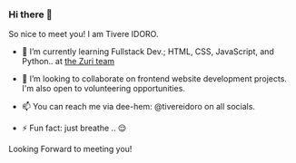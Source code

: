 ### Hi there 👋

So nice to meet you!  I am Tivere IDORO.

- 🌱 I’m currently learning Fullstack Dev.; HTML, CSS, JavaScript, and Python.. at <a href="https://github.com/Zuri-Team">the Zuri team </a>
- 👯 I’m looking to collaborate on frontend website development projects.
I'm also open to volunteering opportunities. 

- 📫 You can reach me via dee-hem:  @tivereidoro  on all socials.


- ⚡ Fun fact: just breathe .. :relieved:

Looking Forward to meeting you!
